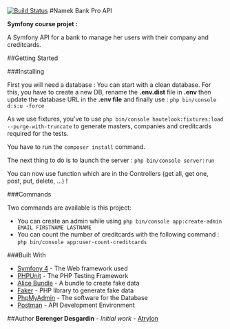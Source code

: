 [![Build
Status](https://travis-ci.org/Atrylon/NamekBankProApi.svg?branch=master)](https://travis-ci.org/Atrylon/NamekBankProApi)
#Namek Bank Pro API

**Symfony course projet :**

A Symfony API for a bank to manage her users with their company and creditcards.

##Getting Started

###Installing

First you will need a database :
You can start with a clean database. For this, you have to create a 
new DB, rename the **.env.dist** file in **.env** then update the database URL in the **.env file** and finally use : ``php bin/console d:s:u -force``

As we use fixtures, you've to use ```php bin/console hautelook:fixtures:load --purge-with-truncate``` to generate masters, companies
and creditcards required for the tests.


You have to run the ``composer install`` command.

The next thing to do is to launch the server : ``php bin/console server:run``

You can now use function which are in the Controllers (get all, get one, post, put, delete, ...) !

###Commands

Two commands are available is this project:
* You can create an admin while using ``php bin/console app:create-admin EMAIL FIRSTNAME LASTNAME``
* You can count the number of creditcards with the following command : ``php bin/console app:user-count-creditcards``

###Built With
* [Symfony 4](https://symfony.com/4) - The Web framework used
* [PHPUnit](https://phpunit.de/) - The PHP Testing Framework
* [Alice Bundle](https://github.com/nelmio/alice) - A bundle to create fake data
* [Faker](https://github.com/fzaninotto/Faker) - PHP library to generate fake data
* [PhpMyAdmin](https://www.phpmyadmin.net/) - The software for the Database
* [Postman](https://www.getpostman.com/) - API Development Environment

##Author
**Berenger Desgardin** - *Initial work* - [Atrylon](https://gihub.com/Atrylon)
